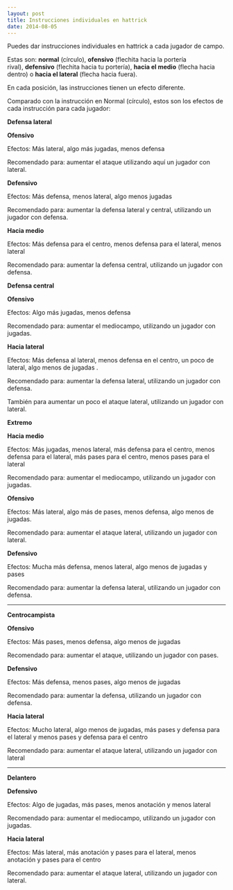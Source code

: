 ```yaml
---
layout: post
title: Instrucciones individuales en hattrick
date: 2014-08-05
---
```


Puedes dar instrucciones individuales en hattrick a cada jugador de campo.

Estas son: **normal** (círculo), **ofensivo** (flechita hacia la portería rival), **defensivo** (flechita hacia tu portería), **hacia el medio** (flecha hacia dentro) o **hacia el lateral** (flecha hacia fuera).

En cada posición, las instrucciones tienen un efecto diferente.

Comparado con la instrucción en Normal (círculo), estos son los efectos de cada instrucción para cada jugador:

**Defensa lateral**

**Ofensivo**

Efectos: Más lateral, algo más jugadas, menos defensa

Recomendado para: aumentar el ataque utilizando aquí un jugador con lateral.

**Defensivo**

Efectos: Más defensa, menos lateral, algo menos jugadas

Recomendado para: aumentar la defensa lateral y central, utilizando un jugador con defensa.

**Hacia medio**

Efectos: Más defensa para el centro, menos defensa para el lateral, menos lateral

Recomendado para: aumentar la defensa central, utilizando un jugador con defensa.

**Defensa central**

**Ofensivo**

Efectos: Algo más jugadas, menos defensa

Recomendado para: aumentar el mediocampo, utilizando un jugador con jugadas.

**Hacia lateral**

Efectos: Más defensa al lateral, menos defensa en el centro, un poco de lateral, algo menos de jugadas .

Recomendado para: aumentar la defensa lateral, utilizando un jugador con defensa.

También para aumentar un poco el ataque lateral, utilizando un jugador con lateral.

**Extremo**

**Hacia medio**

Efectos: Más jugadas, menos lateral, más defensa para el centro, menos defensa para el lateral, más pases para el centro, menos pases para el lateral

Recomendado para: aumentar el mediocampo, utilizando un jugador con jugadas.

**Ofensivo**

Efectos: Más lateral, algo más de pases, menos defensa, algo menos de jugadas.

Recomendado para: aumentar el ataque lateral, utilizando un jugador con lateral.

**Defensivo**

Efectos: Mucha más defensa, menos lateral, algo menos de jugadas y pases

Recomendado para: aumentar la defensa lateral, utilizando un jugador con defensa.

* * *

**Centrocampista**

**Ofensivo**

Efectos: Más pases, menos defensa, algo menos de jugadas

Recomendado para: aumentar el ataque, utilizando un jugador con pases.

**Defensivo**

Efectos: Más defensa, menos pases, algo menos de jugadas

Recomendado para: aumentar la defensa, utilizando un jugador con defensa.

**Hacia lateral**

Efectos: Mucho lateral, algo menos de jugadas, más pases y defensa para el lateral y menos pases y defensa para el centro

Recomendado para: aumentar el ataque lateral, utilizando un jugador con lateral

* * *

**Delantero**

**Defensivo**

Efectos: Algo de jugadas, más pases, menos anotación y menos lateral

Recomendado para: aumentar el mediocampo, utilizando un jugador con jugadas.

**Hacia lateral**

Efectos: Más lateral, más anotación y pases para el lateral, menos anotación y pases para el centro

Recomendado para: aumentar el ataque lateral, utilizando un jugador con lateral.
